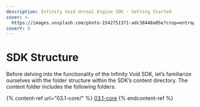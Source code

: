 ```yaml
---
description: Infinity Void Unreal Engine SDK - Getting Started
cover: >-
  https://images.unsplash.com/photo-1542751371-adc38448a05e?crop=entropy&cs=tinysrgb&fm=jpg&ixid=MnwxOTcwMjR8MHwxfHNlYXJjaHwzfHxnYW1pbmd8ZW58MHx8fHwxNjYzOTI1MzI5&ixlib=rb-1.2.1&q=80
coverY: 0
---
```


# SDK Structure

Before delving into the functionality of the Infinity Void SDK, let’s familiarize ourselves with the folder structure within the SDK’s content directory. The content folder includes the following folders:

{% content-ref url="03.1-core/" %}
[03.1-core](03.1-core/)
{% endcontent-ref %}

